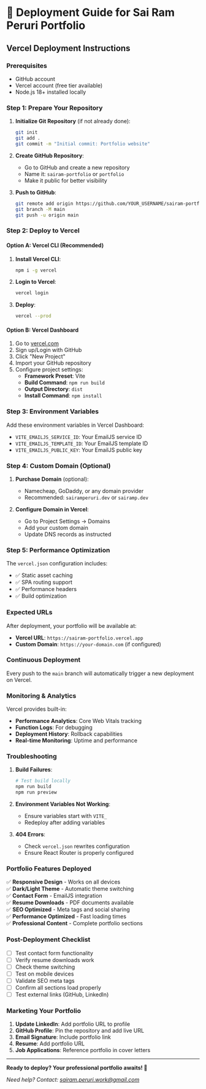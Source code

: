 # 🚀 Deployment Guide for Sai Ram Peruri Portfolio

## Vercel Deployment Instructions

### Prerequisites
- GitHub account
- Vercel account (free tier available)
- Node.js 18+ installed locally

### Step 1: Prepare Your Repository

1. **Initialize Git Repository** (if not already done):
   ```bash
   git init
   git add .
   git commit -m "Initial commit: Portfolio website"
   ```

2. **Create GitHub Repository**:
   - Go to GitHub and create a new repository
   - Name it: `sairam-portfolio` or `portfolio`
   - Make it public for better visibility

3. **Push to GitHub**:
   ```bash
   git remote add origin https://github.com/YOUR_USERNAME/sairam-portfolio.git
   git branch -M main
   git push -u origin main
   ```

### Step 2: Deploy to Vercel

#### Option A: Vercel CLI (Recommended)
1. **Install Vercel CLI**:
   ```bash
   npm i -g vercel
   ```

2. **Login to Vercel**:
   ```bash
   vercel login
   ```

3. **Deploy**:
   ```bash
   vercel --prod
   ```

#### Option B: Vercel Dashboard
1. Go to [vercel.com](https://vercel.com)
2. Sign up/Login with GitHub
3. Click "New Project"
4. Import your GitHub repository
5. Configure project settings:
   - **Framework Preset**: Vite
   - **Build Command**: `npm run build`
   - **Output Directory**: `dist`
   - **Install Command**: `npm install`

### Step 3: Environment Variables

Add these environment variables in Vercel Dashboard:
- `VITE_EMAILJS_SERVICE_ID`: Your EmailJS service ID
- `VITE_EMAILJS_TEMPLATE_ID`: Your EmailJS template ID  
- `VITE_EMAILJS_PUBLIC_KEY`: Your EmailJS public key

### Step 4: Custom Domain (Optional)

1. **Purchase Domain** (optional):
   - Namecheap, GoDaddy, or any domain provider
   - Recommended: `sairamperuri.dev` or `sairamp.dev`

2. **Configure Domain in Vercel**:
   - Go to Project Settings → Domains
   - Add your custom domain
   - Update DNS records as instructed

### Step 5: Performance Optimization

The `vercel.json` configuration includes:
- ✅ Static asset caching
- ✅ SPA routing support
- ✅ Performance headers
- ✅ Build optimization

### Expected URLs

After deployment, your portfolio will be available at:
- **Vercel URL**: `https://sairam-portfolio.vercel.app`
- **Custom Domain**: `https://your-domain.com` (if configured)

### Continuous Deployment

Every push to the `main` branch will automatically trigger a new deployment on Vercel.

### Monitoring & Analytics

Vercel provides built-in:
- **Performance Analytics**: Core Web Vitals tracking
- **Function Logs**: For debugging
- **Deployment History**: Rollback capabilities
- **Real-time Monitoring**: Uptime and performance

### Troubleshooting

1. **Build Failures**:
   ```bash
   # Test build locally
   npm run build
   npm run preview
   ```

2. **Environment Variables Not Working**:
   - Ensure variables start with `VITE_`
   - Redeploy after adding variables

3. **404 Errors**:
   - Check `vercel.json` rewrites configuration
   - Ensure React Router is properly configured

### Portfolio Features Deployed

✅ **Responsive Design** - Works on all devices  
✅ **Dark/Light Theme** - Automatic theme switching  
✅ **Contact Form** - EmailJS integration  
✅ **Resume Downloads** - PDF documents available  
✅ **SEO Optimized** - Meta tags and social sharing  
✅ **Performance Optimized** - Fast loading times  
✅ **Professional Content** - Complete portfolio sections  

### Post-Deployment Checklist

- [ ] Test contact form functionality
- [ ] Verify resume downloads work
- [ ] Check theme switching
- [ ] Test on mobile devices
- [ ] Validate SEO meta tags
- [ ] Confirm all sections load properly
- [ ] Test external links (GitHub, LinkedIn)

### Marketing Your Portfolio

1. **Update LinkedIn**: Add portfolio URL to profile
2. **GitHub Profile**: Pin the repository and add live URL
3. **Email Signature**: Include portfolio link
4. **Resume**: Add portfolio URL
5. **Job Applications**: Reference portfolio in cover letters

---

**Ready to deploy? Your professional portfolio awaits! 🚀**

*Need help? Contact: sairam.peruri.work@gmail.com*
